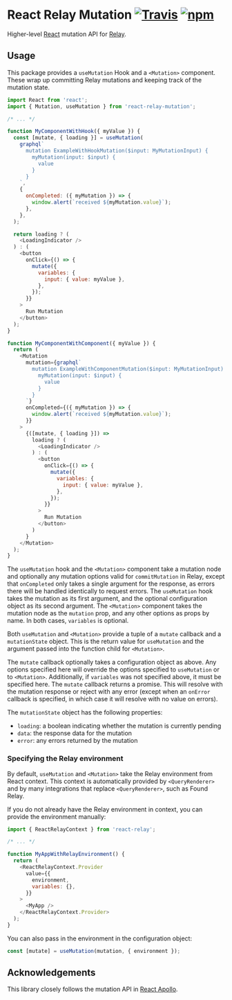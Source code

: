 # React Relay Mutation [![Travis][build-badge]][build] [![npm][npm-badge]][npm]

Higher-level [React](https://facebook.github.io/react/) mutation API for [Relay](http://facebook.github.io/relay/).

## Usage

This package provides a `useMutation` Hook and a `<Mutation>` component. These wrap up committing Relay mutations and keeping track of the mutation state.

```js
import React from 'react';
import { Mutation, useMutation } from 'react-relay-mutation';

/* ... */

function MyComponentWithHook({ myValue }) {
  const [mutate, { loading }] = useMutation(
    graphql`
      mutation ExampleWithHookMutation($input: MyMutationInput) {
        myMutation(input: $input) {
          value
        }
      }
    `,
    {
      onCompleted: ({ myMutation }) => {
        window.alert(`received ${myMutation.value}`);
      },
    },
  );

  return loading ? (
    <LoadingIndicator />
  ) : (
    <button
      onClick={() => {
        mutate({
          variables: {
            input: { value: myValue },
          },
        });
      }}
    >
      Run Mutation
    </button>
  );
}

function MyComponentWithComponent({ myValue }) {
  return (
    <Mutation
      mutation={graphql`
        mutation ExampleWithComponentMutation($input: MyMutationInput) {
          myMutation(input: $input) {
            value
          }
        }
      `}
      onCompleted={({ myMutation }) => {
        window.alert(`received ${myMutation.value}`);
      }}
    >
      {([mutate, { loading }]) =>
        loading ? (
          <LoadingIndicator />
        ) : (
          <button
            onClick={() => {
              mutate({
                variables: {
                  input: { value: myValue },
                },
              });
            }}
          >
            Run Mutation
          </button>
        )
      }
    </Mutation>
  );
}
```

The `useMutation` hook and the `<Mutation>` component take a mutation node and optionally any mutation options valid for `commitMutation` in Relay, except that `onCompleted` only takes a single argument for the response, as errors there will be handled identically to request errors. The `useMutation` hook takes the mutation as its first argument, and the optional configuration object as its second argument. The `<Mutation>` component takes the mutation node as the `mutation` prop, and any other options as props by name. In both cases, `variables` is optional.

Both `useMutation` and `<Mutation>` provide a tuple of a `mutate` callback and a `mutationState` object. This is the return value for `useMutation` and the argument passed into the function child for `<Mutation>`.

The `mutate` callback optionally takes a configuration object as above. Any options specified here will override the options specified to `useMutation` or to `<Mutation>`. Additionally, if `variables` was not specified above, it must be specified here. The `mutate` callback returns a promise. This will resolve with the mutation response or reject with any error (except when an `onError` callback is specified, in which case it will resolve with no value on errors).

The `mutationState` object has the following properties:

- `loading`: a boolean indicating whether the mutation is currently pending
- `data`: the response data for the mutation
- `error`: any errors returned by the mutation

### Specifying the Relay environment

By default, `useMutation` and `<Mutation>` take the Relay environment from React context. This context is automatically provided by `<QueryRenderer>` and by many integrations that replace `<QueryRenderer>`, such as Found Relay.

If you do not already have the Relay environment in context, you can provide the environment manually:

```js
import { ReactRelayContext } from 'react-relay';

/* ... */

function MyAppWithRelayEnvironment() {
  return (
    <ReactRelayContext.Provider
      value={{
        environment,
        variables: {},
      }}
    >
      <MyApp />
    </ReactRelayContext.Provider>
  );
}
```

You can also pass in the environment in the configuration object:

```js
const [mutate] = useMutation(mutation, { environment });
```

## Acknowledgements

This library closely follows the mutation API in [React Apollo](https://www.apollographql.com/docs/react/).

[build-badge]: https://img.shields.io/travis/relay-tools/react-relay-mutation/master.svg
[build]: https://travis-ci.org/relay-tools/react-relay-mutation
[npm-badge]: https://img.shields.io/npm/v/react-relay-mutation.svg
[npm]: https://www.npmjs.org/package/react-relay-mutation
